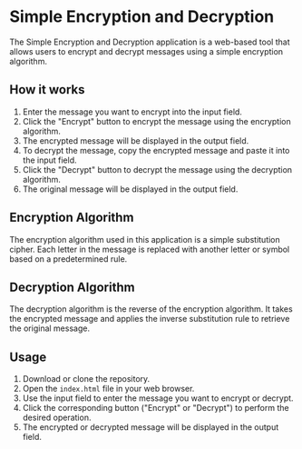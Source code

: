 # Simple Encryption and Decryption

The Simple Encryption and Decryption application is a web-based tool that allows users to encrypt and decrypt messages using a simple encryption algorithm.

## How it works

1. Enter the message you want to encrypt into the input field.
2. Click the "Encrypt" button to encrypt the message using the encryption algorithm.
3. The encrypted message will be displayed in the output field.
4. To decrypt the message, copy the encrypted message and paste it into the input field.
5. Click the "Decrypt" button to decrypt the message using the decryption algorithm.
6. The original message will be displayed in the output field.

## Encryption Algorithm

The encryption algorithm used in this application is a simple substitution cipher. Each letter in the message is replaced with another letter or symbol based on a predetermined rule.

## Decryption Algorithm

The decryption algorithm is the reverse of the encryption algorithm. It takes the encrypted message and applies the inverse substitution rule to retrieve the original message.

## Usage

1. Download or clone the repository.
2. Open the `index.html` file in your web browser.
3. Use the input field to enter the message you want to encrypt or decrypt.
4. Click the corresponding button ("Encrypt" or "Decrypt") to perform the desired operation.
5. The encrypted or decrypted message will be displayed in the output field.


